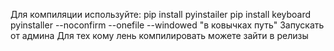 Для компиляции используйте:
pip install pyinstailer
pip install keyboard
pyinstaller --noconfirm --onefile --windowed "в ковычках путь"
Запускать от админа
Для тех кому лень компилировать можете зайти в релизы
